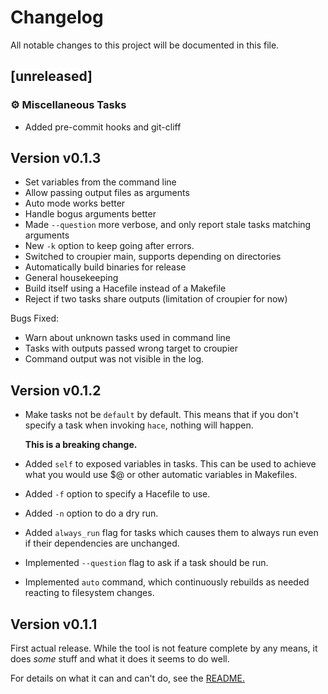 # Changelog

All notable changes to this project will be documented in this file.

## [unreleased]

### ⚙️ Miscellaneous Tasks

* Added pre-commit hooks and git-cliff

## Version v0.1.3

* Set variables from the command line
* Allow passing output files as arguments
* Auto mode works better
* Handle bogus arguments better
* Made `--question` more verbose, and only report stale tasks matching arguments
* New `-k` option to keep going after errors.
* Switched to croupier main, supports depending on directories
* Automatically build binaries for release
* General housekeeping
* Build itself using a Hacefile instead of a Makefile
* Reject if two tasks share outputs (limitation of croupier for now)

Bugs Fixed:

* Warn about unknown tasks used in command line
* Tasks with outputs passed wrong target to croupier
* Command output was not visible in the log.

## Version v0.1.2

* Make tasks not be `default` by default. This means that if you
  don't specify a task when invoking `hace`, nothing will happen.

  **This is a breaking change.**
* Added `self` to exposed variables in tasks. This can be used
  to achieve what you would use $@ or other automatic variables
  in Makefiles.
* Added `-f` option to specify a Hacefile to use.
* Added `-n` option to do a dry run.
* Added `always_run` flag for tasks which causes them to always
  run even if their dependencies are unchanged.
* Implemented `--question` flag to ask if a task should be run.
* Implemented `auto` command, which continuously rebuilds as needed
  reacting to filesystem changes.

## Version v0.1.1

First actual release. While the tool is not feature complete by any means,
it does *some* stuff and what it does it seems to do well.

For details on what it can and can't do, see the
[README.](https://github.com/ralsina/hace/blob/main/README.md)
